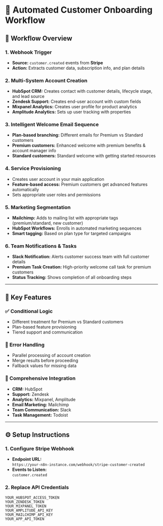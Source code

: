 # 🚀 Automated Customer Onboarding Workflow

## 🧭 Workflow Overview

### 1. Webhook Trigger
- **Source:** `customer.created` events from **Stripe**
- **Action:** Extracts customer data, subscription info, and plan details

### 2. Multi-System Account Creation
- **HubSpot CRM:** Creates contact with customer details, lifecycle stage, and lead source  
- **Zendesk Support:** Creates end-user account with custom fields  
- **Mixpanel Analytics:** Creates user profile for product analytics  
- **Amplitude Analytics:** Sets up user tracking with properties  

### 3. Intelligent Welcome Email Sequence
- **Plan-based branching:** Different emails for Premium vs Standard customers  
- **Premium customers:** Enhanced welcome with premium benefits & account manager info  
- **Standard customers:** Standard welcome with getting started resources  

### 4. Service Provisioning
- Creates user account in your main application  
- **Feature-based access:** Premium customers get advanced features automatically  
- Sets appropriate user roles and permissions  

### 5. Marketing Segmentation
- **Mailchimp:** Adds to mailing list with appropriate tags (premium/standard, new customer)  
- **HubSpot Workflows:** Enrolls in automated marketing sequences  
- **Smart tagging:** Based on plan type for targeted campaigns  

### 6. Team Notifications & Tasks
- **Slack Notification:** Alerts customer success team with full customer details  
- **Premium Task Creation:** High-priority welcome call task for premium customers  
- **Status Tracking:** Shows completion of all onboarding steps  

---

## 🎯 Key Features

### ✅ Conditional Logic
- Different treatment for Premium vs Standard customers  
- Plan-based feature provisioning  
- Tiered support and communication  

### 🚨 Error Handling
- Parallel processing of account creation  
- Merge results before proceeding  
- Fallback values for missing data  

### 🔌 Comprehensive Integration
- **CRM:** HubSpot  
- **Support:** Zendesk  
- **Analytics:** Mixpanel, Amplitude  
- **Email Marketing:** Mailchimp  
- **Team Communication:** Slack  
- **Task Management:** Todoist  

---

## ⚙️ Setup Instructions

### 1. Configure Stripe Webhook
- **Endpoint URL:**  
  `https://your-n8n-instance.com/webhook/stripe-customer-created`
- **Events to Listen:**  
  `customer.created`

### 2. Replace API Credentials
```env
YOUR_HUBSPOT_ACCESS_TOKEN
YOUR_ZENDESK_TOKEN
YOUR_MIXPANEL_TOKEN
YOUR_AMPLITUDE_API_KEY
YOUR_MAILCHIMP_API_KEY
YOUR_APP_API_TOKEN
